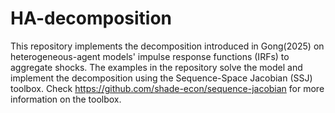 # HA-decomposition
This repository implements the decomposition introduced in Gong(2025) on heterogeneous-agent models' impulse response functions (IRFs) to aggregate shocks. The examples in the repository solve the model and implement the decomposition using the Sequence-Space Jacobian (SSJ) toolbox. Check https://github.com/shade-econ/sequence-jacobian for more information on the toolbox.
